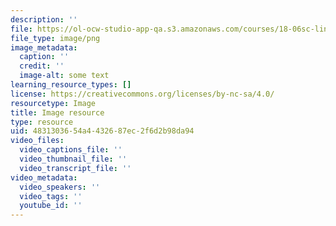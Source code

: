 ```yaml
---
description: ''
file: https://ol-ocw-studio-app-qa.s3.amazonaws.com/courses/18-06sc-linear-algebra-fall-2011/4831303654a4432687ec2f6d2b98da94_Screenshot_from_2019-04-03_15-17-26.png
file_type: image/png
image_metadata:
  caption: ''
  credit: ''
  image-alt: some text
learning_resource_types: []
license: https://creativecommons.org/licenses/by-nc-sa/4.0/
resourcetype: Image
title: Image resource
type: resource
uid: 48313036-54a4-4326-87ec-2f6d2b98da94
video_files:
  video_captions_file: ''
  video_thumbnail_file: ''
  video_transcript_file: ''
video_metadata:
  video_speakers: ''
  video_tags: ''
  youtube_id: ''
---
```

